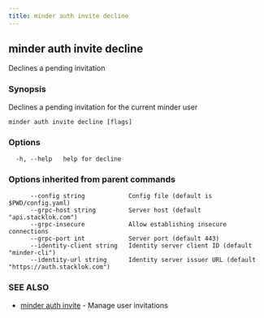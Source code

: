 ```yaml
---
title: minder auth invite decline
---
```

## minder auth invite decline

Declines a pending invitation

### Synopsis

Declines a pending invitation for the current minder user

```
minder auth invite decline [flags]
```

### Options

```
  -h, --help   help for decline
```

### Options inherited from parent commands

```
      --config string            Config file (default is $PWD/config.yaml)
      --grpc-host string         Server host (default "api.stacklok.com")
      --grpc-insecure            Allow establishing insecure connections
      --grpc-port int            Server port (default 443)
      --identity-client string   Identity server client ID (default "minder-cli")
      --identity-url string      Identity server issuer URL (default "https://auth.stacklok.com")
```

### SEE ALSO

* [minder auth invite](minder_auth_invite.md)	 - Manage user invitations

